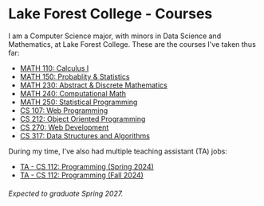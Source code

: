 # Lake Forest College - Courses

I am a Computer Science major, with minors in Data Science and Mathematics, at Lake Forest College. These are the courses I've taken thus far:

- [MATH 110: Calculus I](https://github.com/SepehrAkbari/LFC-courses/tree/main/MATH-110)
- [MATH 150: Probablity & Statistics](https://github.com/SepehrAkbari/LFC-courses/tree/main/MATH-150)
- [MATH 230: Abstract & Discrete Mathematics](https://github.com/SepehrAkbari/LFC-courses/tree/main/MATH-230)
- [MATH 240: Computational Math](https://github.com/SepehrAkbari/LFC-courses/tree/main/CSCI-240)
- [MATH 250: Statistical Programming](https://github.com/SepehrAkbari/LFC-courses/tree/main/MATH-250)
- [CS 107: Web Programming](https://github.com/SepehrAkbari/LFC-courses/tree/main/CSCI-107)
- [CS 212: Object Oriented Programming](https://github.com/SepehrAkbari/LFC-courses/tree/main/CSCI-212)
- [CS 270: Web Development](https://github.com/SepehrAkbari/LFC-courses/tree/main/CSCI-270)
- [CS 317: Data Structures and Algorithms](https://github.com/SepehrAkbari/LFC-courses/tree/main/CSCI-317)

During my time, I've also had multiple teaching assistant (TA) jobs:

- [TA - CS 112: Programming (Spring 2024)](https://github.com/SepehrAkbari/LFC-courses/tree/main/Teaching%20Assistant/TA-112-Fall2024)
- [TA - CS 112: Programming (Fall 2024)](https://github.com/SepehrAkbari/LFC-courses/tree/main/Teaching%20Assistant/TA-112-Spring2024)

###### Expected to graduate Spring 2027.
